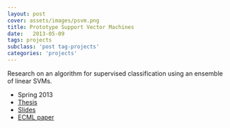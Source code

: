 ```yaml
---
layout: post
cover: assets/images/psvm.png
title: Prototype Support Vector Machines
date:   2013-05-09
tags: projects
subclass: 'post tag-projects'
categories: 'projects'
---
```

Research on an algorithm for supervised classification using an ensemble of linear SVMs.
- Spring 2013
- [Thesis](files/thesis2013.pdf)
- [Slides](files/defense2013.pdf)
- [ECML paper](files/ecml2013.pdf)